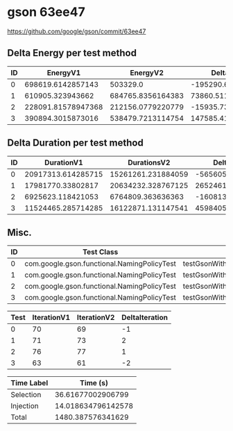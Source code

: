 # gson 63ee47


https://github.com/google/gson/commit/63ee47



## Delta Energy per test method


| ID | EnergyV1 | EnergyV2 | DeltaEnergy | σV1 | σV2 |
| --- | --- | --- | --- | --- | --- |
| 0 | 698619.6142857143 | 503329.0 | -195290.61428571434 | 611065.8131733274 | 599972.4895116055 |
| 1 | 610905.323943662 | 684765.8356164383 | 73860.51167277631 | 640217.224623739 | 631595.8918873358 |
| 2 | 228091.81578947368 | 212156.0779220779 | -15935.737867395772 | 413581.600853915 | 404949.9139354219 |
| 3 | 390894.3015873016 | 538479.7213114754 | 147585.4197241738 | 561720.0798798089 | 606581.1481284732 |

## Delta Duration per test method


| ID | DurationV1 | DurationsV2 | DeltaDuration |
| --- | --- | --- | --- |
| 0 | 20917313.614285715 | 15261261.231884059 | -5656052.382401656 |
| 1 | 17981770.33802817 | 20634232.328767125 | 2652461.9907389544 |
| 2 | 6925623.118421053 | 6764809.363636363 | -160813.75478468928 |
| 3 | 11524465.285714285 | 16122871.131147541 | 4598405.845433256 |

## Misc.

| ID | Test Class | Test Method |
| --- | --- | --- |
| 0 | com.google.gson.functional.NamingPolicyTest | testGsonWithNonDefaultFieldNamingPolicyDeserialiation |
| 1 | com.google.gson.functional.NamingPolicyTest | testGsonWithUpperCamelCaseSpacesPolicySerialiation |
| 2 | com.google.gson.functional.NamingPolicyTest | testGsonWithUpperCamelCaseSpacesPolicyDeserialiation |
| 3 | com.google.gson.functional.NamingPolicyTest | testGsonWithNonDefaultFieldNamingPolicySerialization |




| Test | IterationV1 | IterationV2 | DeltaIteration |
| --- | --- | --- | --- |
| 0 | 70 | 69 | -1 |
| 1 | 71 | 73 | 2 |
| 2 | 76 | 77 | 1 |
| 3 | 63 | 61 | -2 |



| Time Label | Time (s) |
| --- | --- |
| Selection | 36.61677002906799 |
| Injection | 14.018634796142578 |
| Total | 1480.387576341629 |


